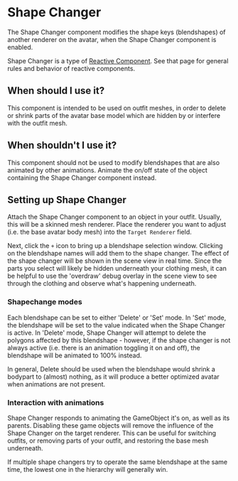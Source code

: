﻿# Shape Changer

<!-- TODO: Find a good screenshot -->

The Shape Changer component modifies the shape keys (blendshapes) of another renderer on the avatar, when the Shape 
Changer component is enabled.

Shape Changer is a type of [Reactive Component](./index.md). See that page for general rules and behavior of reactive
components.

## When should I use it?

This component is intended to be used on outfit meshes, in order to delete or shrink parts of the avatar base model
which are hidden by or interfere with the outfit mesh.

## When shouldn't I use it?

This component should not be used to modify blendshapes that are also animated by other animations. Animate the on/off
state of the object containing the Shape Changer component instead.

## Setting up Shape Changer

Attach the Shape Changer component to an object in your outfit. Usually, this will be a skinned mesh renderer. Place the
renderer you want to adjust (i.e. the base avatar body mesh) into the `Target Renderer` field.

Next, click the `+` icon to bring up a blendshape selection window. Clicking on the blendshape names will add them to the
shape changer. The effect of the shape changer will be shown in the scene view in real time. Since the parts you select
will likely be hidden underneath your clothing mesh, it can be helpful to use the 'overdraw' debug overlay in the scene
view to see through the clothing and observe what's happening underneath.

### Shapechange modes

Each blendshape can be set to either 'Delete' or 'Set' mode. In 'Set' mode, the blendshape will be set to the value
indicated when the Shape Changer is active. In 'Delete' mode, Shape Changer will attempt to delete the
polygons affected by this blendshape - however, if the shape changer is not always active (i.e. there is an animation
toggling it on and off), the blendshape will be animated to 100% instead.

In general, Delete should be used when the blendshape would shrink a bodypart to (almost) nothing, as it will produce a
better optimized avatar when animations are not present.

### Interaction with animations

Shape Changer responds to animating the GameObject it's on, as well as its parents. Disabling these game objects will
remove the influence of the Shape Changer on the target renderer. This can be useful for switching outfits, or removing
parts of your outfit, and restoring the base mesh underneath.

If multiple shape changers try to operate the same blendshape at the same time, the lowest one in the hierarchy will
generally win.